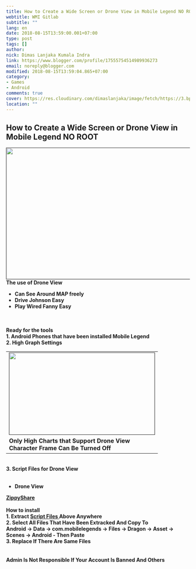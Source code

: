 ```yaml
---
title: How to Create a Wide Screen or Drone View in Mobile Legend NO ROOT
webtitle: WMI Gitlab
subtitle: ""
lang: en
date: 2018-08-15T13:59:00.001+07:00
type: post
tags: []
author:
nick: Dimas Lanjaka Kumala Indra
link: https://www.blogger.com/profile/17555754514989936273
email: noreply@blogger.com
modified: 2018-08-15T13:59:04.865+07:00
category:
- Games
- Android
comments: true
cover: https://res.cloudinary.com/dimaslanjaka/image/fetch/https://3.bp.blogspot.com/-KhWvYh2yApY/W3K2X8QfpAI/AAAAAAAAFic/xljYGye6zjsZlJAa-NJKxRsvVnWiq5PTQCK4BGAYYCw/s640/maxresdefault%2B%25281%2529.jpg
location: ""
---
```


<h2>How to Create a Wide Screen or Drone View in Mobile Legend NO ROOT </h2><div>    <a id="noclick" class="noclick" href="">      <img border="0" height="360" src="https://res.cloudinary.com/dimaslanjaka/image/fetch/https://3.bp.blogspot.com/-KhWvYh2yApY/W3K2X8QfpAI/AAAAAAAAFic/xljYGye6zjsZlJAa-NJKxRsvVnWiq5PTQCK4BGAYYCw/s640/maxresdefault%2B%25281%2529.jpg" width="640">    </a></div><strong>The use of Drone View </strong><br><ul>    <li>      <strong>Can See Around MAP freely     </strong>    </li>  <li>      <strong>Drive Johnson Easy     </strong>    </li>  <li>      <strong>Play Wired Fanny Easy     </strong>    </li></ul><strong>    <br></strong><strong>    <br></strong><strong>Ready for the tools </strong><br><strong>1. Android Phones that have been installed Mobile Legend </strong><br><strong>2. High Graph Settings </strong><br><table align="center" cellpadding="0" cellspacing="0">    <tbody>      <tr>        <td>          <a href="">            <strong>              <img border="0" height="225" src="https://res.cloudinary.com/dimaslanjaka/image/fetch/https://4.bp.blogspot.com/-cxpApnTEMjE/W3K3UdpTeDI/AAAAAAAAAK4/QjyYrzgI1XgK4KxJfMZyQHFtCwjlb_cpwCLcBGAs/s400/Screenshot_2018-07-04-14-32-15-356_com.mobile.legends.png" width="400">            </strong>          </a>        </td>    </tr>    <tr>        <td>          <strong>Only High Charts that Support Drone View         </strong>          <strong>            <br>          </strong>          <strong>Character Frame Can Be Turned Off         </strong>        </td>    </tr>  </tbody></table><strong>    <br></strong><strong>3. Script Files for Drone View </strong><br><br><ul>    <li>      <strong>Drone View     </strong>    </li></ul><strong>    <a href="//zipansion.com/2w2nO" target="_blank" rel="nofollow noopener"> ZippyShare    </a></strong><br><strong>    <br></strong><strong>How to install </strong><br><strong> 1. Extract    <a href="//zipansion.com/2w2nO" target="_blank"> Script Files    </a> Above Anywhere </strong><br><strong>2. Select All Files That Have Been Extracked And Copy To </strong><br><strong> Android -&gt; Data -&gt; com.mobilelegends -&gt; Files -&gt; Dragon -&gt; Asset -&gt; Scenes -&gt; Android - Then Paste </strong><br><strong>3. Replace If There Are Same Files </strong><br><strong>    <br></strong><br><a name="more"></a><div>    <strong> Admin Is Not Responsible If Your Account Is Banned And Others    </strong></div>